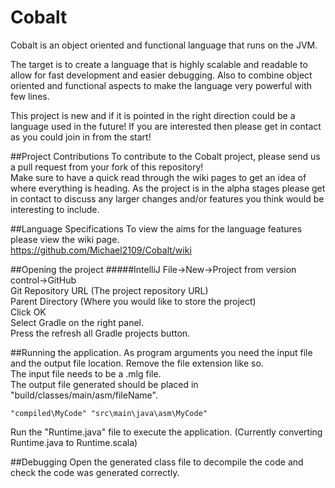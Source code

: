 # Cobalt #

Cobalt is an object oriented and functional language that runs on the JVM.

The target is to create a language that is highly scalable and readable to allow for fast development and easier debugging. Also to combine object oriented and functional aspects to make the language very powerful with few lines.    

This project is new and if it is pointed in the right direction could be a language used in the future! If you are interested then please get in contact as you could join in from the start!   

##Project Contributions
To contribute to the Cobalt project, please send us a pull request from your fork of this repository!  
Make sure to have a quick read through the wiki pages to get an idea of where everything is heading. 
As the project is in the alpha stages please get in contact to discuss any larger changes and/or features you think would be interesting to include. 

##Language Specifications
To view the aims for the language features please view the wiki page.  
https://github.com/Michael2109/Cobalt/wiki

##Opening the project
#####IntelliJ
File->New->Project from version control->GitHub  
Git Repository URL (The project repository URL)  
Parent Directory (Where you would like to store the project)  
Click OK  
Select Gradle on the right panel.   
Press the refresh all Gradle projects button.  

##Running the application. 
As program arguments you need the input file and the output file location. Remove the file extension like so.   
The input file needs to be a .mlg file.  
The output file generated should be placed in "build/classes/main/asm/fileName".
```
"compiled\MyCode" "src\main\java\asm\MyCode"
```
Run the "Runtime.java" file to execute the application. (Currently converting Runtime.java to Runtime.scala)

##Debugging
Open the generated class file to decompile the code and check the code was generated correctly. 
